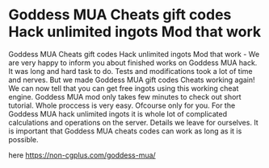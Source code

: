 # Goddess MUA Cheats gift codes Hack unlimited ingots Mod that work

Goddess MUA Cheats gift codes Hack unlimited ingots Mod that work - We are very happy to inform you about finished works on Goddess MUA hack.
It was long and hard task to do. Tests and modifications took a lot of time and nerves. But we made Goddess MUA gift codes Cheats working again! We can now tell that you can get free ingots using this working cheat engine. Goddess MUA mod only takes few minutes to check out short tutorial. Whole proccess is very easy. Ofcourse only for you. For the Goddess MUA hack unlimited ingots it is whole lot of complicated calculations and operations on the server. Details we leave for ourselves. 
It is important that Goddess MUA cheats codes can work as long as it is possible.

here https://non-cgplus.com/goddess-mua/



